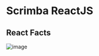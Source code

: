 # Scrimba ReactJS

## React Facts

![image](https://user-images.githubusercontent.com/91689754/158025876-54485f53-1292-4f54-820a-bb33cd3613c3.png)

